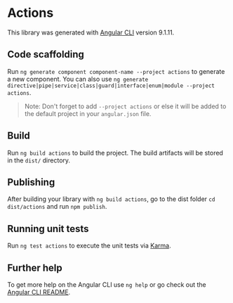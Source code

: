 # Actions

This library was generated with [Angular CLI](https://github.com/angular/angular-cli) version 9.1.11.

## Code scaffolding

Run `ng generate component component-name --project actions` to generate a new component. You can also use `ng generate directive|pipe|service|class|guard|interface|enum|module --project actions`.
> Note: Don't forget to add `--project actions` or else it will be added to the default project in your `angular.json` file. 

## Build

Run `ng build actions` to build the project. The build artifacts will be stored in the `dist/` directory.

## Publishing

After building your library with `ng build actions`, go to the dist folder `cd dist/actions` and run `npm publish`.

## Running unit tests

Run `ng test actions` to execute the unit tests via [Karma](https://karma-runner.github.io).

## Further help

To get more help on the Angular CLI use `ng help` or go check out the [Angular CLI README](https://github.com/angular/angular-cli/blob/master/README.md).
